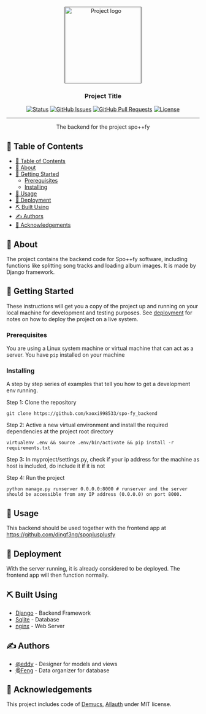 <p align="center">
  <a href="" rel="noopener">
 <img width=200px height=200px src="https://i.imgur.com/6wj0hh6.jpg" alt="Project logo"></a>
</p>

<h3 align="center">Project Title</h3>

<div align="center">

[![Status](https://img.shields.io/badge/status-active-success.svg)]()
[![GitHub Issues](https://img.shields.io/github/issues/kylelobo/The-Documentation-Compendium.svg)](https://github.com/kylelobo/The-Documentation-Compendium/issues)
[![GitHub Pull Requests](https://img.shields.io/github/issues-pr/kylelobo/The-Documentation-Compendium.svg)](https://github.com/kylelobo/The-Documentation-Compendium/pulls)
[![License](https://img.shields.io/badge/license-MIT-blue.svg)](/LICENSE)

</div>

---

<p align="center"> The backend for the project spo++fy
    <br> 
</p>

## 📝 Table of Contents

- [📝 Table of Contents](#-table-of-contents)
- [🧐 About ](#-about-)
- [🏁 Getting Started ](#-getting-started-)
  - [Prerequisites](#prerequisites)
  - [Installing](#installing)
- [🎈 Usage ](#-usage-)
- [🚀 Deployment ](#-deployment-)
- [⛏️ Built Using ](#️-built-using-)
- [✍️ Authors ](#️-authors-)
- [🎉 Acknowledgements ](#-acknowledgements-)

## 🧐 About <a name = "about"></a>

The project contains the backend code for Spo++fy software, including functions like splitting song tracks and loading album images. It is made by Django framework. 

## 🏁 Getting Started <a name = "getting_started"></a>

These instructions will get you a copy of the project up and running on your local machine for development and testing purposes. See [deployment](#deployment) for notes on how to deploy the project on a live system.

### Prerequisites

You are using a Linux system machine or virtual machine that can act as a server. You have `pip` installed on your machine


### Installing

A step by step series of examples that tell you how to get a development env running.


Step 1: Clone the repository
```
git clone https://github.com/kaoxi998533/spo-fy_backend
```

Step 2: Active a new virtual environment and install the required dependencies at the project root directory

```
virtualenv .env && source .env/bin/activate && pip install -r requirements.txt
```
Step 3: In myproject/settings.py, check if your ip address for the machine as host is included, do include it if it is not

Step 4: Run the project
```
python manage.py runserver 0.0.0.0:8000 # runserver and the server should be accessible from any IP address (0.0.0.0) on port 8000.

```


## 🎈 Usage <a name="usage"></a>

This backend should be used together with the frontend app at https://github.com/dingf3ng/spoplusplusfy

## 🚀 Deployment <a name = "deployment"></a>

With the server running, it is already considered to be deployed. The frontend app will then function normally. 

## ⛏️ Built Using <a name = "built_using"></a>

- [Django](https://www.djangoproject.com/) - Backend Framework
- [Sqlite](https://sqlite.org/) - Database
- [nginx](https://nginx.org/) - Web Server

## ✍️ Authors <a name = "authors"></a>

- [@eddy](https://github.com/kaoxi998533) - Designer for models and views
- [@Feng](https://github.com/dingf3ng) - Data organizer for database


## 🎉 Acknowledgements <a name = "acknowledgement"></a>

This project includes code of [Demucs](https://github.com/adefossez/demucs), [Allauth](https://github.com/pennersr/django-allauth) under MIT license.
